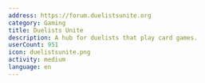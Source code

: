 ```yaml
---
address: https://forum.duelistsunite.org
category: Gaming
title: Duelists Unite
description: A hub for duelists that play card games.
userCount: 951
icon: duelistsunite.png
activity: medium
language: en
---
```

